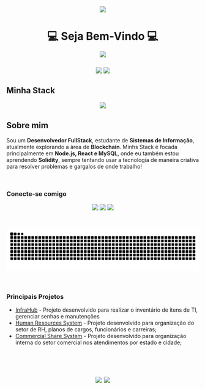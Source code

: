 <div align="center">
  <img src="https://i.pinimg.com/originals/bc/87/e5/bc87e5124f8d2cfe810d403adc96ad01.gif">
</div>
<h1 align="center">
  💻  Seja Bem-Vindo  💻
  <br>  
  <img src="https://readme-typing-svg.herokuapp.com?font=Orbitron&size=30&duration=4000&color=00F0FF&center=true&vCenter=true&width=500&lines=Olá+Mundo!;Me+chamo+Gabryel;Desenvolvedor+Full+Stack;Estudante+de+TI;SC+-+Brasil" />
</h1>

<div align="center">
  <a style="text-decoration: none;" href="https://github.com/ByelBardini">
    <img height="180em" src="https://github-readme-stats.vercel.app/api?username=ByelBardini&show_icons=true&theme=radical&hide_border=true&count_private=true&title_color=FF00FF&icon_color=00FFFF&text_color=FFFFFF&bg_color=0,000000,0C0032" />
    <img height="180em" src="https://github-readme-stats.vercel.app/api/top-langs/?username=ByelBardini&layout=compact&theme=radical&hide_border=true&title_color=FF00FF&text_color=00FFFF&bg_color=0,000000,0C0032" />
  </a>
</div>

## Minha Stack
<p align="center">
  <img src="https://skillicons.dev/icons?i=js,html,css,react,java,solidity" />
</p>

## Sobre mim
Sou um **Desenvolvedor FullStack**, estudante de **Sistemas de Informação**, atualmente explorando a àrea de **Blockchain**.
Minhs Stack é focada principalmente em **Node.js, React e MySQL**, onde eu também estou aprendendo **Solidity**, sempre tentando usar a tecnologia de maneira criativa para resolver problemas e gargalos de onde trabalho!

<img src="https://i.imgur.com/dBaSKWF.gif" width="1000" height="10" />

### Conecte-se comigo
<p align="center">
  <a href="mailto:gabryel.bardini@exemplo.com"><img src="https://img.shields.io/badge/EMAIL-FF0050?style=for-the-badge&logo=gmail&logoColor=white" /></a>
  <a href="https://www.linkedin.com/in/gabryelbardini/"><img src="https://img.shields.io/badge/LINKEDIN-00FFFF?style=for-the-badge&logo=linkedin&logoColor=black" /></a>
  <a href="https://github.com/ByelBardini"><img src="https://img.shields.io/badge/GITHUB-8A2BE2?style=for-the-badge&logo=github&logoColor=white" /></a>
</p>

<img src="https://i.imgur.com/dBaSKWF.gif" width="1000" height="10" />

<p align="center">
  <img src="https://raw.githubusercontent.com/ByelBardini/ByelBardini/output/github-contribution-grid-snake-neon.svg" alt="snake animation"/>
</p>

<img src="https://i.imgur.com/dBaSKWF.gif" width="1000" height="10" />

### Principais Projetos

- [InfraHub](https://github.com/ByelBardini/it-management-system) - Projeto desenvolvido para realizar o inventário de itens de TI, gerenciar senhas e manutenções
- [Human Resources System](https://github.com/ByelBardini/human_resources_system) - Projeto desenvolvido para organização do setor de RH, planos de cargos, funcionários e carreiras;
- [Commercial Share System](https://github.com/ByelBardini/commercial_share_system) - Projeto desenvolvido para organização interna do setor comercial nos atendimentos por estado e cidade;

<img src="https://i.imgur.com/dBaSKWF.gif" width="1000" height="10" />

<h1 align="center">
  <img src="https://readme-typing-svg.herokuapp.com?font=Orbitron&size=30&duration=4000&color=00F0FF&center=true&vCenter=true&width=500&lines=Até+Mais+Mundo!" />
  <img height="400" src="https://i.pinimg.com/originals/0a/b8/ce/0ab8ce6d94dc4bd5183e953ad6ef797d.gif">
</h1>
